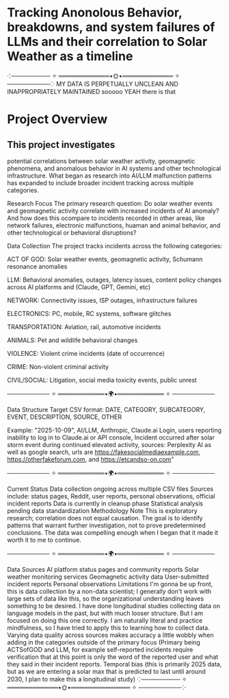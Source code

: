 # Tracking Anonolous Behavior, breakdowns, and system failures of LLMs and their correlation to Solar Weather as a timeline
⁘───────── ✧ ════════════•🌞•════════════ ✧ ──────────⁘
MY DATA IS PERPETUALLY UNCLEAN AND INAPPROPRIATELY MAINTAINED sooooo YEAH there is that
# Project Overview
## This project investigates 
potential correlations between solar weather activity, geomagnetic phenomena, and anomalous behavior in AI systems and other technological infrastructure. What began as research into AI/LLM malfunction patterns has expanded to include broader incident tracking across multiple categories.

Research Focus
The primary research question: Do solar weather events and geomagnetic activity correlate with increased incidents of AI anomaly? And how does this ocompare to incidents recorded in other areas, like network failures, electronic malfunctions, huaman and animal behavior, and other technological or behavioral disruptions?

Data Collection
The project tracks incidents across the following categories:

ACT OF GOD: Solar weather events, geomagnetic activity, Schumann resonance anomalies

LLM: Behavioral anomalies, outages, latency issues, content policy changes across AI platforms and (Claude, GPT, Gemini, etc)

NETWORK: Connectivity issues, ISP outages, infrastructure failures

ELECTRONICS: PC, mobile, RC systems, software glitches

TRANSPORTATION: Aviation, rail, automotive incidents

ANIMALS: Pet and wildlife behavioral changes

VIOLENCE: Violent crime incidents (date of occurrence)

CRIME: Non-violent criminal activity

CIVIL/SOCIAL: Litigation, social media toxicity events, public unrest

────────── ✧ ═══════════•🌍•═══════════ ✧ ──────────

Data Structure
Target CSV format: DATE, CATEGORY, SUBCATEGORY, EVENT, DESCRIPTION, SOURCE, OTHER

Example: "2025-10-09", AI/LLM, Anthropic, Claude.ai Login, users reporting inability to log in to Claude.ai or API console, Incident occurred after solar storm event during continued elevated activity, sources: Perplexity AI as well as google search, urls are https://fakesocialmediaexample.com, https://otherfakeforum.com, and https://etcandso-on.com"

────────── ✧ ═══════════•🌍•═══════════ ✧ ──────────

Current Status
Data collection ongoing across multiple CSV files
Sources include: status pages, Reddit, user reports, personal observations, official incident reports
Data is currently in cleanup phase
Statistical analysis pending data standardization
Methodology Note
This is exploratory research; correlation does not equal causation. The goal is to identify patterns that warrant further investigation, not to prove predetermined conclusions. The data was compelling enough when I began that it made it worth it to me to continue.

────────── ✧ ═══════════•🌍•═══════════ ✧ ──────────

Data Sources
AI platform status pages and community reports
Solar weather monitoring services
Geomagnetic activity data
User-submitted incident reports
Personal observations
Limitations
I'm gonna be up front, this is data collection by a non-data scientist; I generally don't work with large sets of data like this, so the organizational understanding leaves something to be desired. I have done longitudinal studies collecting data on language models in the past, but with much looser structure. But I am focused on doing this one correctly. I am naturally literal and practice mindfulness, so I have tried to apply this to learning how to collect data.
Varying data quality across sources makes accuracy a little wobbly when adding in the categories outside of the primary focus (Primary being ACTSofGOD and LLM, for example self-reported incidents require verification that at this point is only the word of the reported user and what they said in their incident reports.
Temporal bias (this is primarily 2025 data, but as we are entering a solar max that is predicted to last until around 2030, I plan to make this a longitudinal study)
⁘───────── ✧ ════════════•🌞•══════════════ ✧ ──────────⁘
